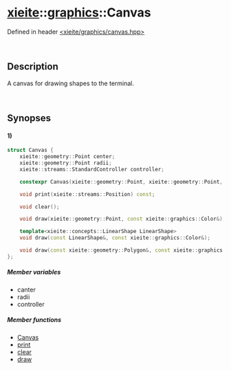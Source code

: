 # [xieite](../../xieite.md)\:\:[graphics](../../graphics.md)\:\:Canvas
Defined in header [<xieite/graphics/canvas.hpp>](../../../include/xieite/graphics/canvas.hpp)

&nbsp;

## Description
A canvas for drawing shapes to the terminal.

&nbsp;

## Synopses
#### 1)
```cpp
struct Canvas {
    xieite::geometry::Point center;
    xieite::geometry::Point radii;
    xieite::streams::StandardController controller;

    constexpr Canvas(xieite::geometry::Point, xieite::geometry::Point, xieite::streams::StandardController = xieite::system::terminal);

    void print(xieite::streams::Position) const;

    void clear();

    void draw(xieite::geometry::Point, const xieite::graphics::Color&);

    template<xieite::concepts::LinearShape LinearShape>
    void draw(const LinearShape&, const xieite::graphics::Color&);

    void draw(const xieite::geometry::Polygon&, const xieite::graphics::Color&)
};
```
##### Member variables
- canter
- radii
- controller
##### Member functions
- [Canvas](./structures/canvas/1/operators/constructor.md)
- [print](./structures/canvas/1/print.md)
- [clear](./structures/canvas/1/clear.md)
- [draw](./structures/canvas/1/draw.md)

